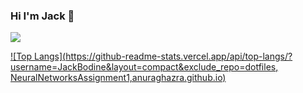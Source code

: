### Hi I'm Jack 👋

![](https://komarev.com/ghpvc/?username=jackbodine&color=2F82ED)

[![Top Langs](https://github-readme-stats.vercel.app/api/top-langs/?username=JackBodine&layout=compact&exclude_repo=dotfiles,
NeuralNetworksAssignment1,anuraghazra.github.io)](https://github.com/anuraghazra/github-readme-stats)
